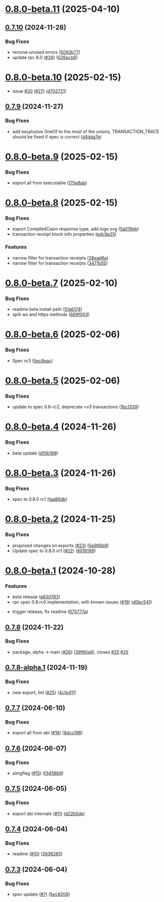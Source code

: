 # [0.8.0-beta.11](https://github.com/starknet-io/types-js/compare/v0.8.0-beta.10...v0.8.0-beta.11) (2025-04-10)
## [0.7.10](https://github.com/starknet-io/types-js/compare/v0.7.9...v0.7.10) (2024-11-28)


### Bug Fixes

* remove unused errors ([5093b77](https://github.com/starknet-io/types-js/commit/5093b7725f1b773194c61a751b9adafeb3f32001))
* update rpc 8.0 ([#34](https://github.com/starknet-io/types-js/issues/34)) ([026ecb6](https://github.com/starknet-io/types-js/commit/026ecb6150dce902113ffd02ba15fa89633a8929))

# [0.8.0-beta.10](https://github.com/starknet-io/types-js/compare/v0.8.0-beta.9...v0.8.0-beta.10) (2025-02-15)
* issue [#20](https://github.com/starknet-io/types-js/issues/20) ([#27](https://github.com/starknet-io/types-js/issues/27)) ([d702721](https://github.com/starknet-io/types-js/commit/d702721aad8ae21e898dcb2a1409b5bbb42fc2d9))

## [0.7.9](https://github.com/starknet-io/types-js/compare/v0.7.8...v0.7.9) (2024-11-27)


### Bug Fixes

* add excplusive OneOf to the most of the unions, TRANSACTION_TRACE should be fixed if spec is correct ([d4dda7e](https://github.com/starknet-io/types-js/commit/d4dda7e456c5d0ecc189c213e0e9dfed563a472f))

# [0.8.0-beta.9](https://github.com/starknet-io/types-js/compare/v0.8.0-beta.8...v0.8.0-beta.9) (2025-02-15)


### Bug Fixes

* export all from executable ([175e8ab](https://github.com/starknet-io/types-js/commit/175e8aba665688a26feb8e4042ebd395c6395a55))

# [0.8.0-beta.8](https://github.com/starknet-io/types-js/compare/v0.8.0-beta.7...v0.8.0-beta.8) (2025-02-15)


### Bug Fixes

* export CompiledCasm response type, add logo svg ([5a019eb](https://github.com/starknet-io/types-js/commit/5a019ebc8f5d15c55b42a0a81c62da2cab43910d))
* transaction receipt block info properties ([edc9e25](https://github.com/starknet-io/types-js/commit/edc9e25cf9c13e409d43f7b1c01758fde9788f5b))


### Features

* narrow filter for transaction receipts ([38ead6a](https://github.com/starknet-io/types-js/commit/38ead6a51daa39cab67de06e634a5222cb83f92e))
* narrow filter for transaction receipts ([3471b55](https://github.com/starknet-io/types-js/commit/3471b55cbe650b54f24000308ccaf116ba66f494))

# [0.8.0-beta.7](https://github.com/starknet-io/types-js/compare/v0.8.0-beta.6...v0.8.0-beta.7) (2025-02-10)


### Bug Fixes

* readme beta install path ([51a6174](https://github.com/starknet-io/types-js/commit/51a61746d2935e16271c2963f37f614d3e37b6c4))
* split ws and https methods ([669f003](https://github.com/starknet-io/types-js/commit/669f003aea2ddae9fcc166e957dcc74995fdf646))

# [0.8.0-beta.6](https://github.com/starknet-io/types-js/compare/v0.8.0-beta.5...v0.8.0-beta.6) (2025-02-06)


### Bug Fixes

* Spec rc3 ([5ec8eac](https://github.com/starknet-io/types-js/commit/5ec8eac31250beb6822f87319e3d4e21cf8b78a7))

# [0.8.0-beta.5](https://github.com/starknet-io/types-js/compare/v0.8.0-beta.4...v0.8.0-beta.5) (2025-02-06)


### Bug Fixes

* update to spec 0.8-rc2, deprecate <v3 transactions ([1bc1339](https://github.com/starknet-io/types-js/commit/1bc1339041b5b17739cb5444632be6661a8c367f))

# [0.8.0-beta.4](https://github.com/starknet-io/types-js/compare/v0.8.0-beta.3...v0.8.0-beta.4) (2024-11-26)

### Bug Fixes

- beta update ([d10b199](https://github.com/starknet-io/types-js/commit/d10b199346dedda1f37073405cef428f46d63a7d))

# [0.8.0-beta.3](https://github.com/starknet-io/types-js/compare/v0.8.0-beta.2...v0.8.0-beta.3) (2024-11-26)

### Bug Fixes

- spec to 0.8.0 rc1 ([faa86db](https://github.com/starknet-io/types-js/commit/faa86db6c67124deccbbe3daf6687352627fbe28))

# [0.8.0-beta.2](https://github.com/starknet-io/types-js/compare/v0.8.0-beta.1...v0.8.0-beta.2) (2024-11-25)

### Bug Fixes

- proposed changes on exports ([#23](https://github.com/starknet-io/types-js/issues/23)) ([5e966b9](https://github.com/starknet-io/types-js/commit/5e966b90126d5054bf519f09575271d04e4ffc25))
- Update spec to 0.8.0 rc1 ([#22](https://github.com/starknet-io/types-js/issues/22)) ([8016199](https://github.com/starknet-io/types-js/commit/80161996d4f072e36a6f65f50ca58a57bd4b0d0a))

# [0.8.0-beta.1](https://github.com/starknet-io/types-js/compare/v0.7.7...v0.8.0-beta.1) (2024-10-28)

### Features

- beta release ([e830783](https://github.com/starknet-io/types-js/commit/e830783ed5501d6b78ed737c229a132b16f91a39))
- rpc spec 0.8.rc0 implementation, with known issues ([#19](https://github.com/starknet-io/types-js/issues/19)) ([d0bc541](https://github.com/starknet-io/types-js/commit/d0bc54162ef42c39a0665c7fc76b2e7fb4c22b80))
* trigger release, fix readme ([675777a](https://github.com/starknet-io/types-js/commit/675777a0ddcb5497812a6a48076534ebfd4e1f81))

## [0.7.8](https://github.com/starknet-io/types-js/compare/v0.7.7...v0.7.8) (2024-11-22)

### Bug Fixes

- package, alpha -> main ([#26](https://github.com/starknet-io/types-js/issues/26)) ([39f80e9](https://github.com/starknet-io/types-js/commit/39f80e9ce4ca1cf5db97444cd5f91b5fb9a4e694)), closes [#25](https://github.com/starknet-io/types-js/issues/25) [#25](https://github.com/starknet-io/types-js/issues/25)

## [0.7.8-alpha.1](https://github.com/starknet-io/types-js/compare/v0.7.7...v0.7.8-alpha.1) (2024-11-19)

### Bug Fixes

- new export, lint ([#25](https://github.com/starknet-io/types-js/issues/25)) ([4cfe411](https://github.com/starknet-io/types-js/commit/4cfe411d7ee117c9e3dfaa79807c9a62a1251a6f))

## [0.7.7](https://github.com/starknet-io/types-js/compare/v0.7.6...v0.7.7) (2024-06-10)

### Bug Fixes

- export all from abi ([#16](https://github.com/starknet-io/types-js/issues/16)) ([8dcc198](https://github.com/starknet-io/types-js/commit/8dcc198526d6561ce967407aa2ca68e378e2c300))

## [0.7.6](https://github.com/starknet-io/types-js/compare/v0.7.5...v0.7.6) (2024-06-07)

### Bug Fixes

- simgflag ([#15](https://github.com/starknet-io/types-js/issues/15)) ([f3458b9](https://github.com/starknet-io/types-js/commit/f3458b9ae436e0fe61684f8bd3dd5ce09d70e45a))

## [0.7.5](https://github.com/starknet-io/types-js/compare/v0.7.4...v0.7.5) (2024-06-05)

### Bug Fixes

- export abi internals ([#11](https://github.com/starknet-io/types-js/issues/11)) ([d22b5de](https://github.com/starknet-io/types-js/commit/d22b5decb6847ad70738ba7ea60de01281760427))

## [0.7.4](https://github.com/starknet-io/types-js/compare/v0.7.3...v0.7.4) (2024-06-04)

### Bug Fixes

- readme ([#10](https://github.com/starknet-io/types-js/issues/10)) ([2636265](https://github.com/starknet-io/types-js/commit/2636265000a723ec39ff71a18ec70e19e4cfc0de))

## [0.7.3](https://github.com/starknet-io/types-js/compare/v0.7.2...v0.7.3) (2024-06-04)

### Bug Fixes

- spec update ([#7](https://github.com/starknet-io/types-js/issues/7)) ([5ec8208](https://github.com/starknet-io/types-js/commit/5ec8208f9e495f34472834e01458f4d3f97049d7))
